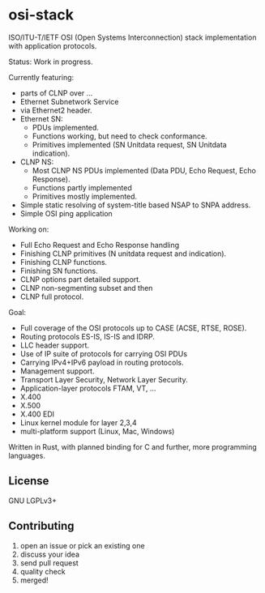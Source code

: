 # osi-stack

ISO/ITU-T/IETF OSI (Open Systems Interconnection) stack implementation with application protocols.

Status:  Work in progress.

Currently featuring:

* parts of CLNP over ...
* Ethernet Subnetwork Service
* via Ethernet2 header.
* Ethernet SN:
  * PDUs implemented.
  * Functions working, but need to check conformance.
  * Primitives implemented (SN Unitdata request, SN Unitdata indication).
* CLNP NS:
  * Most CLNP NS PDUs implemented (Data PDU, Echo Request, Echo Response).
  * Functions partly implemented
  * Primitives mostly implemented.
* Simple static resolving of system-title based NSAP to SNPA address.
* Simple OSI ping application

Working on:

* Full Echo Request and Echo Response handling
* Finishing CLNP primitives (N unitdata request and indication).
* Finishing CLNP functions.
* Finishing SN functions.
* CLNP options part detailed support.
* CLNP non-segmenting subset and then
* CLNP full protocol.

Goal:

* Full coverage of the OSI protocols up to CASE (ACSE, RTSE, ROSE).
* Routing protocols ES-IS, IS-IS and IDRP.
* LLC header support.
* Use of IP suite of protocols for carrying OSI PDUs
* Carrying IPv4+IPv6 payload in routing protocols.
* Management support.
* Transport Layer Security, Network Layer Security.
* Application-layer protocols FTAM, VT, ...
* X.400
* X.500
* X.400 EDI
* Linux kernel module for layer 2,3,4
* multi-platform support (Linux, Mac, Windows)

Written in Rust, with planned binding for C and further, more programming languages.

## License

GNU LGPLv3+

## Contributing

1. open an issue or pick an existing one
2. discuss your idea
3. send pull request
4. quality check
5. merged!
